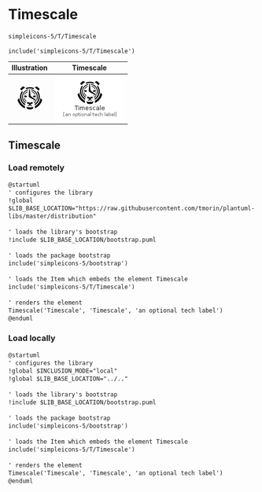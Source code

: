 # Timescale


```text
simpleicons-5/T/Timescale
```

```text
include('simpleicons-5/T/Timescale')
```



| Illustration | Timescale |
| :---: | :---: |
| ![illustration for Illustration](../../simpleicons-5/T/Timescale.png) | ![illustration for Timescale](../../simpleicons-5/T/Timescale.Local.png) |




## Timescale

### Load remotely
```plantuml
@startuml
' configures the library
!global $LIB_BASE_LOCATION="https://raw.githubusercontent.com/tmorin/plantuml-libs/master/distribution"

' loads the library's bootstrap
!include $LIB_BASE_LOCATION/bootstrap.puml

' loads the package bootstrap
include('simpleicons-5/bootstrap')

' loads the Item which embeds the element Timescale
include('simpleicons-5/T/Timescale')

' renders the element
Timescale('Timescale', 'Timescale', 'an optional tech label')
@enduml
```

### Load locally
```plantuml
@startuml
' configures the library
!global $INCLUSION_MODE="local"
!global $LIB_BASE_LOCATION="../.."

' loads the library's bootstrap
!include $LIB_BASE_LOCATION/bootstrap.puml

' loads the package bootstrap
include('simpleicons-5/bootstrap')

' loads the Item which embeds the element Timescale
include('simpleicons-5/T/Timescale')

' renders the element
Timescale('Timescale', 'Timescale', 'an optional tech label')
@enduml
```

